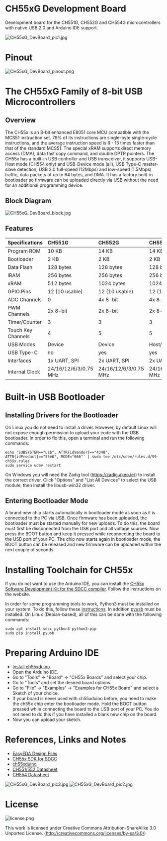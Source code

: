 # CH55xG Development Board
Development board for the CH551G, CH552G and CH554G microcontrollers with native USB 2.0 and Arduino IDE support.

![CH55xG_DevBoard_pic1.jpg](https://raw.githubusercontent.com/wagiminator/Development-Boards/main/CH55xG_DevBoard/documentation/CH55xG_DevBoard_pic1.jpg)

# Pinout
![CH55xG_DevBoard_pinout.png](https://raw.githubusercontent.com/wagiminator/Development-Boards/main/CH55xG_DevBoard/documentation/CH55xG_DevBoard_pinout.png)

# The CH55xG Family of 8-bit USB Microcontrollers
## Overview
The CH55x is an 8-bit enhanced E8051 core MCU compatible with the MCS51 instruction set. 79% of its instructions are single-byte single-cycle instructions, and the average instruction speed is 8 - 15 times faster than that of the standard MCS51. The special xRAM supports direct memory access (DMA), data fast copy command, and double DPTR pointers. The CH55x has a built-in USB controller and USB transceiver, it supports USB-Host mode (CH554 only) and USB-Device mode (all), USB Type-C master-slave detection, USB 2.0 full-speed (12Mbps) and low-speed (1.5Mbps) traffic, data packets of up to 64 bytes, and DMA. It has a factory built-in bootloader so firmware can be uploaded directly via USB without the need for an additional programming device.

## Block Diagram
![CH55xG_DevBoard_block.jpg](https://raw.githubusercontent.com/wagiminator/Development-Boards/main/CH55xG_DevBoard/documentation/CH55xG_DevBoard_block.jpg)

## Features

 Specifications |  CH551G |  CH552G |  CH554G 
:-------------- | :------ | :------ | :------ 
Program ROM  | 10 KB | 14 KB | 14 KB
Bootloader | 2 KB | 2 KB | 2 KB
Data Flash | 128 bytes | 128 bytes | 128 bytes
iRAM | 256 bytes | 256 bytes | 256 bytes 
xRAM | 512 bytes | 1024 bytes | 1024 bytes
GPIO Pins | 12 (10 usable) | 12 (10 usable) | 12 (10 usable)
ADC Channels | 0 | 4x 8-bit | 4x 8-bit
PWM Channels | 2x 8-bit | 2x 8-bit | 2x 8-bit
Timer/Counter | 3 | 3 | 3
Touch Key Channels | 4 | 5 | 5
USB Modes | Device | Device | Host/Device
USB Type-C | no | yes | yes
Interfaces | 1x UART, SPI | 2x UART, SPI | 2x UART, SPI
Internal Clock | 24/16/12/6/3/0.75 MHz | 24/16/12/6/3/0.75 MHz | 24/16/12/6/3/0.75 MHz 

# Built-in USB Bootloader
## Installing Drivers for the Bootloader
On Linux you do not need to install a driver. However, by default Linux will not expose enough permission to upload your code with the USB bootloader. In order to fix this, open a terminal and run the following commands:

```
echo 'SUBSYSTEM=="usb", ATTR{idVendor}=="4348", ATTR{idProduct}=="55e0", MODE="666"' | sudo tee /etc/udev/rules.d/99-ch55x.rules
sudo service udev restart
```

On Windows you will need the Zadig tool (https://zadig.akeo.ie/) to install the correct driver. Click "Options" and "List All Devices" to select the USB module, then install the libusb-win32 driver.

## Entering Bootloader Mode
A brand new chip starts automatically in bootloader mode as soon as it is connected to the PC via USB. Once firmware has been uploaded, the bootloader must be started manually for new uploads. To do this, the board must first be disconnected from the USB port and all voltage sources. Now press the BOOT button and keep it pressed while reconnecting the board to the USB port of your PC. The chip now starts again in bootloader mode, the BOOT button can be released and new firmware can be uploaded within the next couple of seconds.

# Installing Toolchain for CH55x
If you do not want to use the Arduino IDE, you can install the [CH55x Software Development Kit for the SDCC compiler](https://github.com/Blinkinlabs/ch554_sdcc). Follow the instructions on the website.

In order for some programming tools to work, Python3 must be installed on your system. To do this, follow these [instructions](https://www.pythontutorial.net/getting-started/install-python/). In addition [pyusb](https://github.com/pyusb/pyusb) must be installed. On Linux (Debian-based), all of this can be done with the following commands:

```
sudo apt install sdcc python3 python3-pip
sudo pip install pyusb
```

# Preparing Arduino IDE
- [Install ch55xduino](https://github.com/DeqingSun/ch55xduino).
- Open the Arduino IDE.
- Go to "Tools" -> "Board" -> "CH55x Boards" and select your chip.
- Go to "Tools" and set the desired board options.
- Go to "File" -> "Examples" -> "Examples for CH55x Board" and select a Sketch of your choice.
- If your board is never used with ch55xduino before, you need to make the ch55x chip enter the bootloader mode. Hold the BOOT button pressed while connecting the board to the USB port of your PC. You do not need to do this if you have installed a blank new chip on the board.
- Now you can upload your sketch.

# References, Links and Notes
- [EasyEDA Design Files](https://oshwlab.com/wagiminator/ch55xg-development-board)
- [CH55x SDK for SDCC](https://github.com/Blinkinlabs/ch554_sdcc)
- [ch55xduino](https://github.com/DeqingSun/ch55xduino)
- [CH551/552 Datasheet](http://www.wch-ic.com/downloads/CH552DS1_PDF.html)
- [CH554 Datasheet](http://www.wch-ic.com/downloads/CH554DS1_PDF.html)

![CH55xG_DevBoard_pic3.jpg](https://raw.githubusercontent.com/wagiminator/Development-Boards/main/CH55xG_DevBoard/documentation/CH55xG_DevBoard_pic3.jpg)
![CH55xG_DevBoard_pic2.jpg](https://raw.githubusercontent.com/wagiminator/Development-Boards/main/CH55xG_DevBoard/documentation/CH55xG_DevBoard_pic2.jpg)

# License

![license.png](https://i.creativecommons.org/l/by-sa/3.0/88x31.png)

This work is licensed under Creative Commons Attribution-ShareAlike 3.0 Unported License. 
(http://creativecommons.org/licenses/by-sa/3.0/)
